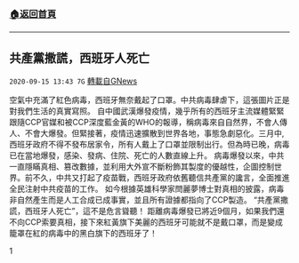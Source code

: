 ###  [:house:返回首頁](https://github.com/ourhimalayas/txt)
---

## 共產黨撒謊，西班牙人死亡
`2020-09-15 13:43 7G` [轉載自GNews](https://gnews.org/zh-hant/358337/)

空氣中充滿了紅色病毒，西班牙無奈戴起了口罩。中共病毒肆虐下，這張圖片正是對我們生活的真實寫照。 
自中國武漢爆發疫情，幾乎所有的西班牙主流媒體緊緊跟隨CCP官媒和被CCP深度藍金黃的WHO的報導，稱病毒來自自然界，不會人傳人、不會大爆發。但緊接著，疫情迅速擴散到世界各地，事態急劇惡化。三月中, 西班牙政府不得不發布居家令，所有人戴上了口罩並限制出行。但為時已晚，病毒已在當地爆發，感染、發病、住院、死亡的人數直線上升。 
病毒爆發以來，中共一直隱瞞真相、篡改數據，並利用大外宣不斷粉飾其製度的優越性，企圖控制世界。前不久，中共又打起了疫苗戰，西班牙政府依舊聽信共產黨的讒言，全面推進全民注射中共疫苗的工作。 
如今根據英雄科學家閆麗夢博士對真相的披露，病毒非自然產生而是人工合成已成事實，並且所有證據都指向了CCP製造。 “共產黨撒謊，西班牙人死亡”，這不是危言聳聽！ 
距離病毒爆發已將近9個月，如果我們還不向CCP索要真相，接下來紅黃旗下美麗的西班牙可能就不是戴口罩，而是變成籠罩在紅的病毒中的黑白旗下的西班牙了！

1

